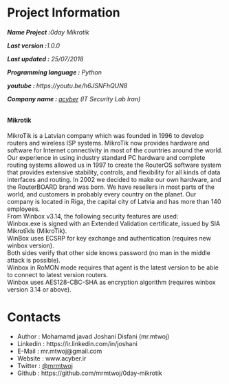 # Project Information
<p><b><h6>Name Project :</b>0day Mikrotik</p>
<p><b>Last version  :</b>1.0.0</p>
<p><b>Last updated :</b> 25/07/2018</p>
<p><b>Programming language :</b> Python</p>
<p><b>youtube : </b>https://youtu.be/h6JSNFhQUN8</p>
<p><b>Company name : </b><a target="_black" href="http://acyber.ir">acyber</a> (IT Security Lab Iran)</p></h6>
<h4>Mikrotik</h4>
<p>
MikroTik is a Latvian company which was founded in 1996 to develop routers and wireless ISP systems. MikroTik now provides hardware and software for Internet connectivity in most of the countries around the world. Our experience in using industry standard PC hardware and complete routing systems allowed us in 1997 to create the RouterOS software system that provides extensive stability, controls, and flexibility for all kinds of data interfaces and routing. In 2002 we decided to make our own hardware, and the RouterBOARD brand was born. We have resellers in most parts of the world, and customers in probably every country on the planet. Our company is located in Riga, the capital city of Latvia and has more than 140 employees.
<br>
From Winbox v3.14, the following security features are used:<br>
Winbox.exe is signed with an Extended Validation certificate, issued by SIA Mikrotīkls (MikroTik).<br>
WinBox uses ECSRP for key exchange and authentication (requires new winbox version).<br>
Both sides verify that other side knows password (no man in the middle attack is possible).<br>
Winbox in RoMON mode requires that agent is the latest version to be able to connect to latest version routers.<br>
Winbox uses AES128-CBC-SHA as encryption algorithm (requires winbox version 3.14 or above).<br>
</p>


# Contacts
<ul>
<li>   Author      :   Mohamamd javad Joshani Disfani (mr.mtwoj)
<li>   Linkedin    :   https://ir.linkedin.com/in/joshani
<li>   E-Mail      :   mr.mtwoj@gmail.com
<li>   Website     :   www.acyber.ir
<li>   Twitter     :   <a href="https://twitter.com/MrMtwoj">@mrmtwoj</a>
<li>   Github      :   https://github.com/mrmtwoj/0day-mikrotik
</ul>
